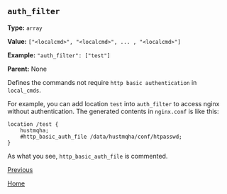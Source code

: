 `auth_filter`
----------

**Type:** `array`

**Value:** `["<localcmd>", "<localcmd>", ... , "<localcmd>"]`

**Example:** `"auth_filter": ["test"]`

**Parent:** None

Defines the commands not require `http basic authentication` in `local_cmds`.  

For example, you can add location `test` into `auth_filter` to access nginx without authentication. The generated contents in `nginx.conf` is like this:  

    location /test {
        hustmqha;
        #http_basic_auth_file /data/hustmqha/conf/htpasswd;
    }

As what you see, `http_basic_auth_file` is commented.  

[Previous](genconf.md)

[Home](../../index.md)